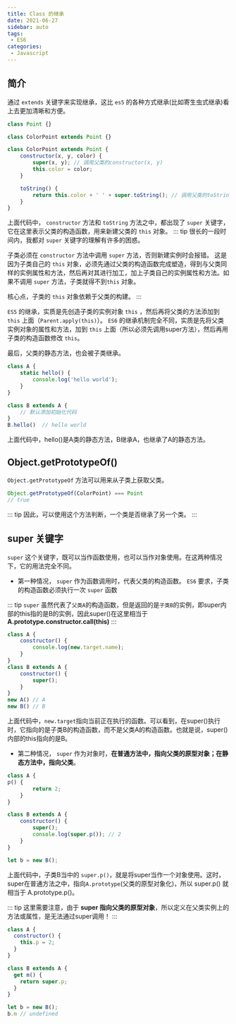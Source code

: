 ```yaml
---
title: Class 的继承
date: 2021-06-27
sidebar: auto
tags: 
 - ES6
categories:
 - Javascript
---
```



## 简介

通过 `extends` 关键字来实现继承，这比 `es5` 的各种方式继承(比如寄生虫式继承)看上去更加清晰和方便。

```js
class Point {}

class ColorPoint extends Point {}
```

```js
class ColorPoint extends Point {
    constructor(x, y, color) {
        super(x, y); // 调用父类的constructor(x, y)
        this.color = color;
    }

    toString() {
        return this.color + ' ' + super.toString(); // 调用父类的toString()
    }
}
```
上面代码中， `constructor` 方法和 `toString` 方法之中，都出现了 `super` 关键字，它在这里表示父类的构造函数，用来新建父类的 `this` 对象。
::: tip
很长的一段时间内，我都对 `super` 关键字的理解有许多的困惑。

子类必须在 `constructor` 方法中调用 `super` 方法，否则新建实例时会报错。 这是因为子类自己的 `this` 对象，必须先通过父类的构造函数完成塑造，得到与父类同样的实例属性和方法，然后再对其进行加工，加上子类自己的实例属性和方法。如果不调用 `super` 方法，子类就得不到`this` 对象。

核心点，子类的 `this` 对象依赖于父类的构建。
:::

`ES5` 的继承，实质是先创造子类的实例对象 `this` ，然后再将父类的方法添加到 `this` 上面（`Parent.apply(this)`）。
`ES6` 的继承机制完全不同，实质是先将父类实例对象的属性和方法，加到 `this` 上面（所以必须先调用super方法），然后再用子类的构造函数修改 `this`。

最后，父类的静态方法，也会被子类继承。

```js
class A {
    static hello() {
        console.log('hello world');
    }
}

class B extends A {
    // 默认添加初始化代码
}
B.hello()  // hello world
```
上面代码中，hello()是A类的静态方法，B继承A，也继承了A的静态方法。

## Object.getPrototypeOf()

`Object.getPrototypeOf` 方法可以用来从子类上获取父类。

```js
Object.getPrototypeOf(ColorPoint) === Point
// true
```
::: tip
因此，可以使用这个方法判断，一个类是否继承了另一个类。
:::

## super 关键字

`super` 这个关键字，既可以当作函数使用，也可以当作对象使用。在这两种情况下，它的用法完全不同。

- 第一种情况， `super` 作为函数调用时，代表父类的构造函数。 `ES6` 要求，子类的构造函数必须执行一次 `super` 函数

::: tip
`super` 虽然代表了`父类A`的构造函数，但是返回的是`子类B`的实例，即super内部的this指的是B的实例，因此super()在这里相当于
**A.prototype.constructor.call(this)**
:::

```js
class A {
    constructor() {
        console.log(new.target.name);
    }
}
class B extends A {
    constructor() {
        super();
    }
}
new A() // A
new B() // B
```

上面代码中，`new.target`指向当前正在执行的函数。可以看到，在super()执行时，它指向的是子类B的构造函数，而不是父类A的构造函数。也就是说，super()内部的this指向的是B。

- 第二种情况， `super` 作为对象时，**在普通方法中，指向父类的原型对象；在静态方法中，指向父类**。

```js
class A {
p() {
        return 2;
    }
}

class B extends A {
    constructor() {
        super();
        console.log(super.p()); // 2
    }
}

let b = new B();
```

上面代码中，子类B当中的 `super.p()`，就是将super当作一个对象使用。这时，super在普通方法之中，指向`A.prototype`(父类的原型对象化)，所以 super.p() 就相当于 A.prototype.p()。

::: tip
这里需要注意，由于 **super 指向父类的原型对象**，所以定义在父类实例上的方法或属性，是无法通过super调用！
:::

```js
class A {
  constructor() {
    this.p = 2;
  }
}

class B extends A {
  get m() {
    return super.p;
  }
}

let b = new B();
b.m // undefined
```




















